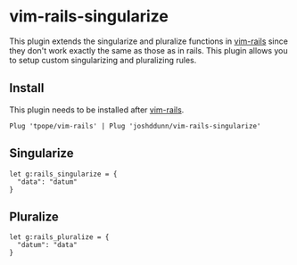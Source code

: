 # vim-rails-singularize

This plugin extends the singularize and pluralize functions in [vim-rails](https://github.com/tpope/vim-rails) since they don't work exactly the same as those as in rails. This plugin allows you to setup custom singularizing and pluralizing rules.

## Install

This plugin needs to be installed after [vim-rails](https://github.com/tpope/vim-rails).

    Plug 'tpope/vim-rails' | Plug 'joshddunn/vim-rails-singularize'

## Singularize

    let g:rails_singularize = {
      "data": "datum"
    }

## Pluralize

    let g:rails_pluralize = {
      "datum": "data"
    }
